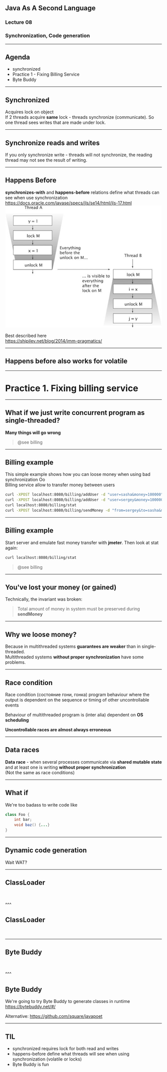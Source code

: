 ## Java As A Second Language
### Lecture 08
### Synchronization, Code generation

---
## Agenda
- synchronized
- Practice 1 - Fixing Billing Service
- Byte Buddy

---
## Synchronized
Acquires lock on object  
If 2 threads acquire **same** lock - threads synchronize (communicate). So one thread sees writes that are made under lock.

---
## Synchronize reads and writes
If you only synchronize write - threads will not synchronize, the reading thread may not see the result of writing.

---
## Happens Before
**synchronizes-with** and **happens-before** relations define what threads can see when use synchronization  
https://docs.oracle.com/javase/specs/jls/se14/html/jls-17.html  
<img src="img/JMM_happens_before.jpg" alt="monitor" style="width: 600px;"/>  
  
Best described here  
https://shipilev.net/blog/2014/jmm-pragmatics/

---
## Happens before also works for volatile

---
# Practice 1. Fixing billing service

---
## What if we just write concurrent program as single-threaded?
**Many things will go wrong**
> @see billing


---
## Billing example
This simple example shows how you can loose money when using bad synchronization Oo  
Billing service allow to transfer money between users  
```bash
curl -XPOST localhost:8080/billing/addUser -d "user=sasha&money=100000"
curl -XPOST localhost:8080/billing/addUser -d "user=sergey&money=100000"
curl localhost:8080/billing/stat
curl -XPOST localhost:8080/billing/sendMoney -d "from=sergey&to=sasha&money=1"
```

---
## Billing example
Start server and emulate fast money transfer with **jmeter**. Then look at stat again:
```bash
curl localhost:8080/billing/stat
```
> @see billing

---
## You've lost your money (or gained)
Technically, the invariant was broken:
> Total amount of money in system must be preserved during **sendMoney**

---
## Why we loose money?  
Because in multithreaded systems **guarantees are weaker** than in single-threaded.  
Multithreaded systems **without proper synchronization** have some problems.

---
## Race condition
Race condition (состояние гони, гонка)
program behaviour where the output is dependent on the
sequence or timing of other uncontrollable events  
  
Behaviour of multithreaded program is (inter alia) dependent on **OS scheduling**  
  
**Uncontrollable races are almost always erroneous**  

---
## Data races
**Data race** - when several processes communicate via **shared mutable state** and at least one is writing **without proper synchronization**  
 (Not the same as race conditions)


---
## What if
We're too badass to write code like

```java
class Foo {
    int bar;    
    void baz() {...}        
}
```

---
## Dynamic code generation
Wait WAT?


---
## ClassLoader
<img class="plain" data-src="https://static.javatpoint.com/core/images/classloader-in-java.png"/>


^^^
## ClassLoader
<img class="plain" data-src="https://static.javatpoint.com/core/images/classloader-in-java3.png"/>


---
## Byte Buddy
<img class="plain" data-src="https://bytebuddy.net/images/logo-bg.png"/>


^^^
## Byte Buddy
We're going to try Byte Buddy to generate classes in runtime
https://bytebuddy.net/#/

Alternative:
https://github.com/square/javapoet

---
## TIL
- synchronized requires lock for both read and writes
- happens-before define what threads will see when using synchronization (volatile or locks)
- Byte Buddy is fun